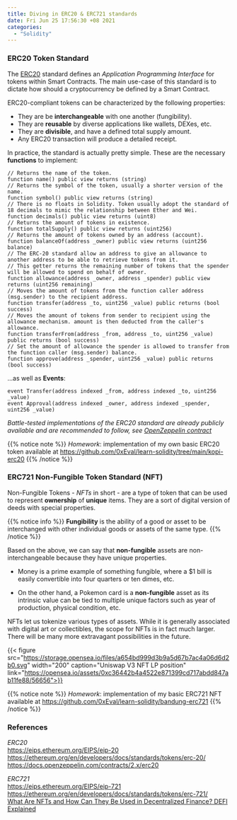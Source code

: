 ```yaml
---
title: Diving in ERC20 & ERC721 standards
date: Fri Jun 25 17:56:30 +08 2021
categories:
  - "Solidity"
---
```


### ERC20 Token Standard

The [ERC20](https://eips.ethereum.org/EIPS/eip-20) standard defines an *Application Programming Interface* for tokens within Smart Contracts. The main use-case of this standard is to dictate how should a cryptocurrency be defined by a Smart Contract.

ERC20-compliant tokens can be characterized by the following properties:

- They are be **interchangeable** with one another (fungibility).
- They are **reusable** by diverse applications like wallets, DEXes, etc.
- They are **divisible**, and have a defined total supply amount.
- Any ERC20 transaction will produce a detailed receipt.

In practice, the standard is actually pretty simple. These are the necessary **functions** to implement:

```solidity
// Returns the name of the token.
function name() public view returns (string)
// Returns the symbol of the token, usually a shorter version of the name.
function symbol() public view returns (string)
// There is no floats in Solidity. Token usually adopt the standard of 18 decimals to mimic the relationship between Ether and Wei.
function decimals() public view returns (uint8)
// Returns the amount of tokens in existence.
function totalSupply() public view returns (uint256)
// Returns the amount of tokens owned by an address (account).
function balanceOf(address _owner) public view returns (uint256 balance)
// The ERC-20 standard allow an address to give an allowance to another address to be able to retrieve tokens from it.
// This getter returns the remaining number of tokens that the spender will be allowed to spend on behalf of owner.
function allowance(address _owner, address _spender) public view returns (uint256 remaining)
// Moves the amount of tokens from the function caller address (msg.sender) to the recipient address.
function transfer(address _to, uint256 _value) public returns (bool success)
// Moves the amount of tokens from sender to recipient using the allowance mechanism. amount is then deducted from the caller's allowance.
function transferFrom(address _from, address _to, uint256 _value) public returns (bool success)
// Set the amount of allowance the spender is allowed to transfer from the function caller (msg.sender) balance.
function approve(address _spender, uint256 _value) public returns (bool success)
```
...as well as **Events**:

```solidity
event Transfer(address indexed _from, address indexed _to, uint256 _value)
event Approval(address indexed _owner, address indexed _spender, uint256 _value)
```

*Battle-tested implementations of the ERC20 standard are already publicly available and are recommended to follow, see [OpenZeppelin contract](https://github.com/OpenZeppelin/openzeppelin-contracts/tree/master/contracts/token/ERC20)*

{{% notice note %}}
*Homework*: implementation of my own basic ERC20 token available at https://github.com/0xEval/learn-solidity/tree/main/kopi-erc20
{{% /notice %}}

### ERC721 Non-Fungible Token Standard (NFT)

Non-Fungible Tokens - *NFTs* in short - are a type of token that can be used to represent **ownership** of **unique** items. They are a sort of digital version of deeds with special properties.

{{% notice info %}}
**Fungibility** is the ability of a good or asset to be interchanged with other individual goods or assets of the same type. 
{{% /notice %}}

Based on the above, we can say that **non-fungible** assets are non-interchangeable because they have unique properties.

- Money is a prime example of something fungible, where a $1 bill is easily convertible into four quarters or ten dimes, etc.  

- On the other hand, a Pokemon card is a **non-fungible** asset as its intrinsic value can be tied to multiple unique factors such as year of production, physical condition, etc.

NFTs let us tokenize various types of assets. While it is generally associated with digital art or collectibles, the scope for NFTs is in fact much larger. There will be many more extravagant possibilities in the future.

{{< figure src="https://storage.opensea.io/files/a654bd999d3b9a5d67b7ac4a06d6d2b0.svg" width="200"  caption="Uniswap V3 NFT LP position" link="https://opensea.io/assets/0xc36442b4a4522e871399cd717abdd847ab11fe88/56656">}}


{{% notice note %}}
*Homework*: implementation of my basic ERC721 NFT available at https://github.com/0xEval/learn-solidity/bandung-erc721
{{% /notice %}}

### References

*ERC20*  
https://eips.ethereum.org/EIPS/eip-20
https://ethereum.org/en/developers/docs/standards/tokens/erc-20/
https://docs.openzeppelin.com/contracts/2.x/erc20

*ERC721*  
https://eips.ethereum.org/EIPS/eip-721
https://ethereum.org/en/developers/docs/standards/tokens/erc-721/  
[What Are NFTs and How Can They Be Used in Decentralized Finance? DEFI Explained](https://www.youtube.com/watch?v=Xdkkux6OxfM)